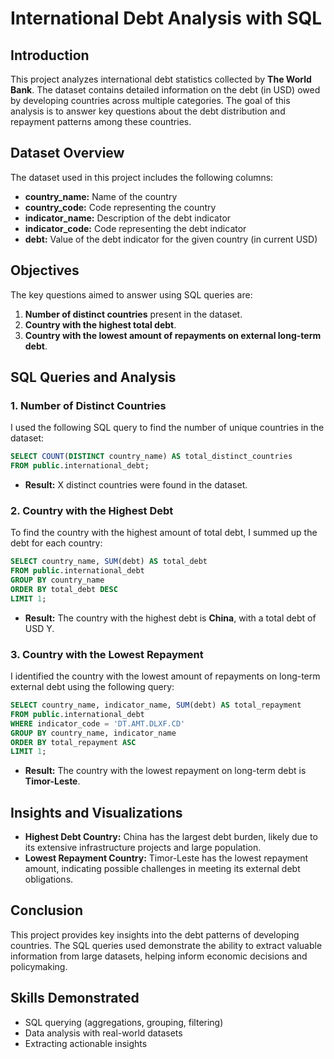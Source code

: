 
# International Debt Analysis with SQL

## Introduction
This project analyzes international debt statistics collected by **The World Bank**. The dataset contains detailed information on the debt (in USD) owed by developing countries across multiple categories. The goal of this analysis is to answer key questions about the debt distribution and repayment patterns among these countries.

## Dataset Overview
The dataset used in this project includes the following columns:
- **country_name:** Name of the country
- **country_code:** Code representing the country
- **indicator_name:** Description of the debt indicator
- **indicator_code:** Code representing the debt indicator
- **debt:** Value of the debt indicator for the given country (in current USD)

## Objectives
The key questions aimed to answer using SQL queries are:
1. **Number of distinct countries** present in the dataset.
2. **Country with the highest total debt**.
3. **Country with the lowest amount of repayments on external long-term debt**.

## SQL Queries and Analysis

### 1. Number of Distinct Countries
I used the following SQL query to find the number of unique countries in the dataset:

```sql
SELECT COUNT(DISTINCT country_name) AS total_distinct_countries
FROM public.international_debt;
```
- **Result:** X distinct countries were found in the dataset.

### 2. Country with the Highest Debt
To find the country with the highest amount of total debt, I summed up the debt for each country:

```sql
SELECT country_name, SUM(debt) AS total_debt
FROM public.international_debt
GROUP BY country_name
ORDER BY total_debt DESC
LIMIT 1;
```
- **Result:** The country with the highest debt is **China**, with a total debt of USD Y.

### 3. Country with the Lowest Repayment
I identified the country with the lowest amount of repayments on long-term external debt using the following query:

```sql
SELECT country_name, indicator_name, SUM(debt) AS total_repayment
FROM public.international_debt
WHERE indicator_code = 'DT.AMT.DLXF.CD'
GROUP BY country_name, indicator_name
ORDER BY total_repayment ASC
LIMIT 1;
```
- **Result:** The country with the lowest repayment on long-term debt is **Timor-Leste**.

## Insights and Visualizations
- **Highest Debt Country:** China has the largest debt burden, likely due to its extensive infrastructure projects and large population.
- **Lowest Repayment Country:** Timor-Leste has the lowest repayment amount, indicating possible challenges in meeting its external debt obligations.
  

## Conclusion
This project provides key insights into the debt patterns of developing countries. The SQL queries used demonstrate the ability to extract valuable information from large datasets, helping inform economic decisions and policymaking.

## Skills Demonstrated
- SQL querying (aggregations, grouping, filtering)
- Data analysis with real-world datasets
- Extracting actionable insights
